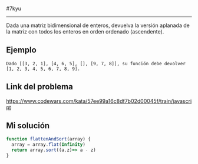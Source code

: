 #7kyu 
___
Dada una matriz bidimensional de enteros, devuelva la versión aplanada de la matriz con todos los enteros en orden ordenado (ascendente).

## Ejemplo

```
Dado [[3, 2, 1], [4, 6, 5], [], [9, 7, 8]], su función debe devolver [1, 2, 3, 4, 5, 6, 7, 8, 9].
```

## Link del problema

https://www.codewars.com/kata/57ee99a16c8df7b02d00045f/train/javascript

## Mi solución 

```ts
function flattenAndSort(array) {
  array = array.flat(Infinity)
  return array.sort((a,z)=> a - z)
}
```

